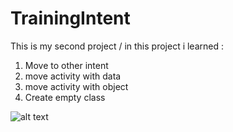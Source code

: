 # TrainingIntent
This is my second project / in this project i learned :
1. Move to other intent
2. move activity with data
3. move activity with object
4. Create empty class

![alt text](https://i.imgur.com/FBRvEid.png)
